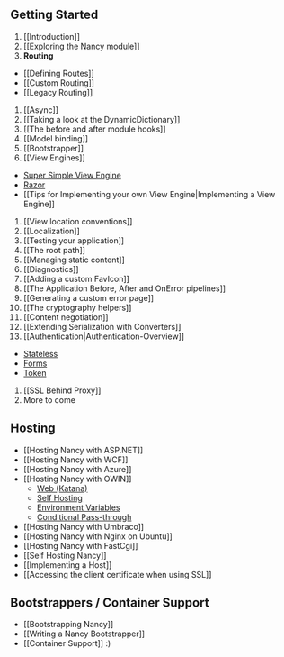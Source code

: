 ## Getting Started
1. [[Introduction]]
1. [[Exploring the Nancy module]]
1. **Routing**
  - [[Defining Routes]]
  - [[Custom Routing]]
  - [[Legacy Routing]]
1. [[Async]]
1. [[Taking a look at the DynamicDictionary]]
1. [[The before and after module hooks]]
1. [[Model binding]]
1. [[Bootstrapper]]
1. [[View Engines]]
  - [Super Simple View Engine](/NancyFx/Nancy/wiki/The-Super-Simple-View-Engine)
  - [Razor](/NancyFx/Nancy/wiki/Razor-View-Engine)
  - [[Tips for Implementing your own View Engine|Implementing a View Engine]]
1. [[View location conventions]]
1. [[Localization]]
1. [[Testing your application]]
1. [[The root path]]
1. [[Managing static content]]
1. [[Diagnostics]]
1. [[Adding a custom FavIcon]]
1. [[The Application Before, After and OnError pipelines]]
1. [[Generating a custom error page]]
1. [[The cryptography helpers]]
1. [[Content negotiation]]
1. [[Extending Serialization with Converters]]
1. [[Authentication|Authentication-Overview]]
  - [Stateless](/NancyFx/Nancy/wiki/Stateless-Authentication)
  - [Forms](/NancyFx/Nancy/wiki/Forms-Authentication)
  - [Token](/NancyFx/Nancy/wiki/Token-Authentication)
1. [[SSL Behind Proxy]]
1. More to come

## Hosting
* [[Hosting Nancy with ASP.NET]]
* [[Hosting Nancy with WCF]]
* [[Hosting Nancy with Azure]]
* [[Hosting Nancy with OWIN]]
  - [Web (Katana)](/NancyFx/Nancy/wiki/Hosting-nancy-with-owin#katana---aspnet-host)
  - [Self Hosting](/NancyFx/Nancy/wiki/Hosting-nancy-with-owin#katana---httplistener-selfhost)
  - [Environment Variables](/NancyFx/Nancy/wiki/Hosting-nancy-with-owin#accessing-owin-environment-variables)
  - [Conditional Pass-through](/NancyFx/Nancy/wiki/Hosting-nancy-with-owin#conditional-pass-through)
* [[Hosting Nancy with Umbraco]]
* [[Hosting Nancy with Nginx on Ubuntu]]
* [[Hosting Nancy with FastCgi]]
* [[Self Hosting Nancy]]
* [[Implementing a Host]]
* [[Accessing the client certificate when using SSL]]

## Bootstrappers / Container Support
* [[Bootstrapping Nancy]]
* [[Writing a Nancy Bootstrapper]]
* [[Container Support]] :)